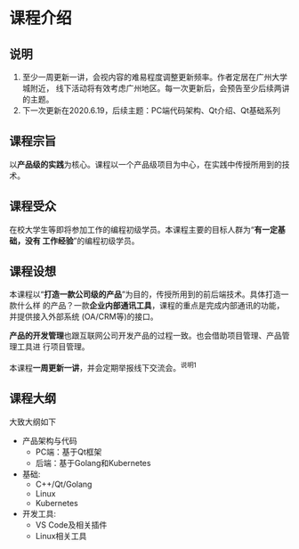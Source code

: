 
# 课程介绍

## 说明

1. 至少一周更新一讲，会视内容的难易程度调整更新频率。作者定居在广州大学城附近，
   线下活动将有效考虑广州地区。每一次更新后，会预告至少后续两讲的主题。
2. 下一次更新在2020.6.19，后续主题：PC端代码架构、Qt介绍、Qt基础系列

## 课程宗旨

以**产品级的实践**为核心。课程以一个产品级项目为中心，在实践中传授所用到的技术。

## 课程受众

在校大学生等即将参加工作的编程初级学员。本课程主要的目标人群为“**有一定基础，没有
工作经验**”的编程初级学员。

## 课程设想

本课程以“**打造一款公司级的产品**”为目的，传授所用到的前后端技术。具体打造一款什么样
的产品？一款**企业内部通讯工具**，课程的重点是完成内部通讯的功能，并提供接入外部系统
(OA/CRM等)的接口。

**产品的开发管理**也跟互联网公司开发产品的过程一致。也会借助项目管理、产品管理工具进
行项目管理。

本课程**一周更新一讲**，并会定期举报线下交流会。<sup>说明1</sup>

## 课程大纲

大致大纲如下

- 产品架构与代码
	- PC端：基于Qt框架
	- 后端：基于Golang和Kubernetes
- 基础:
	- C++/Qt/Golang
	- Linux
	- Kubernetes
- 开发工具:
    - VS Code及相关插件
    - Linux相关工具

